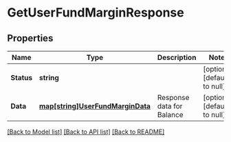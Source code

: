 # GetUserFundMarginResponse

## Properties
Name | Type | Description | Notes
------------ | ------------- | ------------- | -------------
**Status** | **string** |  | [optional] [default to null]
**Data** | [**map[string]UserFundMarginData**](UserFundMarginData.md) | Response data for Balance | [optional] [default to null]

[[Back to Model list]](../README.md#documentation-for-models) [[Back to API list]](../README.md#documentation-for-api-endpoints) [[Back to README]](../README.md)

